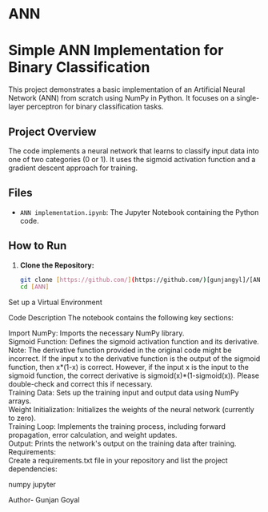 # ANN

# Simple ANN Implementation for Binary Classification

This project demonstrates a basic implementation of an Artificial Neural Network (ANN) from scratch using NumPy in Python.  It focuses on a single-layer perceptron for binary classification tasks.

## Project Overview

The code implements a neural network that learns to classify input data into one of two categories (0 or 1). It uses the sigmoid activation function and a gradient descent approach for training.

## Files

- `ANN implementation.ipynb`: The Jupyter Notebook containing the Python code.

## How to Run

1. **Clone the Repository:**
   ```bash
   git clone [https://github.com/](https://github.com/)[gunjangyl]/[ANN].git  
   cd [ANN]
Set up a Virtual Environment 



Code Description
The notebook contains the following key sections:

Import NumPy: Imports the necessary NumPy library.<br>
Sigmoid Function: Defines the sigmoid activation function and its derivative. Note: The derivative function provided in the original code might be incorrect. If the input x to the derivative function is the output of the sigmoid function, then x*(1-x) is correct. However, if the input x is the input to the sigmoid function, the correct derivative is sigmoid(x)*(1-sigmoid(x)). Please double-check and correct this if necessary.<br>
Training Data: Sets up the training input and output data using NumPy arrays.<br>
Weight Initialization: Initializes the weights of the neural network (currently to zero).<br>
Training Loop: Implements the training process, including forward propagation, error calculation, and weight updates.<br>
Output: Prints the network's output on the training data after training.<br>
Requirements:<br>
Create a requirements.txt file in your repository and list the project dependencies:<br>

numpy
jupyter


Author- Gunjan Goyal
